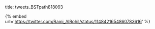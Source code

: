 title: tweets_BSTpath818093

{% embed url='https://twitter.com/Rami_AlRohil/status/1148421654860783616' %}

